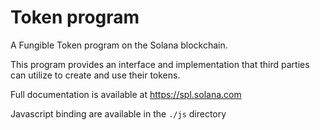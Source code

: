 # Token program

A Fungible Token program on the Solana blockchain.

This program provides an interface and implementation that third parties can
utilize to create and use their tokens.

Full documentation is available at https://spl.solana.com

Javascript binding are available in the `./js` directory
